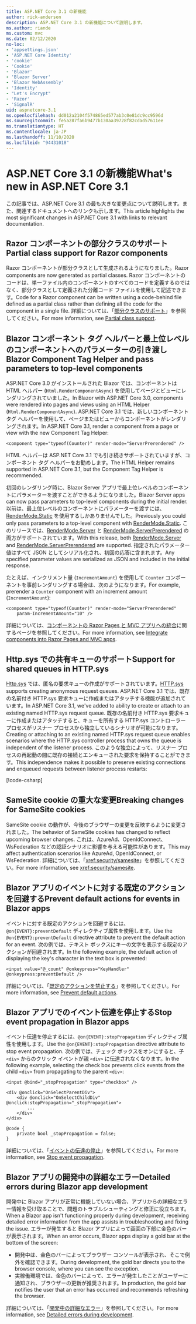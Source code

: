 ```yaml
---
title: ASP.NET Core 3.1 の新機能
author: rick-anderson
description: ASP.NET Core 3.1 の新機能について説明します。
ms.author: riande
ms.custom: mvc
ms.date: 02/12/2020
no-loc:
- 'appsettings.json'
- 'ASP.NET Core Identity'
- 'cookie'
- 'Cookie'
- 'Blazor'
- 'Blazor Server'
- 'Blazor WebAssembly'
- 'Identity'
- "Let's Encrypt"
- 'Razor'
- 'SignalR'
uid: aspnetcore-3.1
ms.openlocfilehash: dd012a2104f574865ed577ab3c0e81dc9cc9596d
ms.sourcegitcommit: fe5a287fa6b9477b130aa39728f82cdad57611ee
ms.translationtype: HT
ms.contentlocale: ja-JP
ms.lasthandoff: 11/10/2020
ms.locfileid: "94431018"
---
```

# <a name="whats-new-in-aspnet-core-31"></a><span data-ttu-id="26e9b-103">ASP.NET Core 3.1 の新機能</span><span class="sxs-lookup"><span data-stu-id="26e9b-103">What's new in ASP.NET Core 3.1</span></span>

<span data-ttu-id="26e9b-104">この記事では、ASP.NET Core 3.1 の最も大きな変更点について説明します。また、関連するドキュメントへのリンクも示します。</span><span class="sxs-lookup"><span data-stu-id="26e9b-104">This article highlights the most significant changes in ASP.NET Core 3.1 with links to relevant documentation.</span></span>

## <a name="partial-class-support-for-no-locrazor-components"></a><span data-ttu-id="26e9b-105">Razor コンポーネントの部分クラスのサポート</span><span class="sxs-lookup"><span data-stu-id="26e9b-105">Partial class support for Razor components</span></span>

<span data-ttu-id="26e9b-106">Razor コンポーネントが部分クラスとして生成されるようになりました。</span><span class="sxs-lookup"><span data-stu-id="26e9b-106">Razor components are now generated as partial classes.</span></span> <span data-ttu-id="26e9b-107">Razor コンポーネントのコードは、単一ファイル内のコンポーネントのすべてのコードを定義するのではなく、部分クラスとして定義された分離コード ファイルを使用して記述できます。</span><span class="sxs-lookup"><span data-stu-id="26e9b-107">Code for a Razor component can be written using a code-behind file defined as a partial class rather than defining all the code for the component in a single file.</span></span> <span data-ttu-id="26e9b-108">詳細については、「[部分クラスのサポート](xref:blazor/components/index#partial-class-support)」を参照してください。</span><span class="sxs-lookup"><span data-stu-id="26e9b-108">For more information, see [Partial class support](xref:blazor/components/index#partial-class-support).</span></span>

## <a name="no-locblazor-component-tag-helper-and-pass-parameters-to-top-level-components"></a><span data-ttu-id="26e9b-109">Blazor コンポーネント タグ ヘルパーと最上位レベルのコンポーネントへのパラメーターの引き渡し</span><span class="sxs-lookup"><span data-stu-id="26e9b-109">Blazor Component Tag Helper and pass parameters to top-level components</span></span>

<span data-ttu-id="26e9b-110">ASP.NET Core 3.0 がインストールされた Blazor では、コンポーネントは HTML ヘルパー (`Html.RenderComponentAsync`) を使用してページとビューにレンダリングされていました。</span><span class="sxs-lookup"><span data-stu-id="26e9b-110">In Blazor with ASP.NET Core 3.0, components were rendered into pages and views using an HTML Helper (`Html.RenderComponentAsync`).</span></span> <span data-ttu-id="26e9b-111">ASP.NET Core 3.1 では、新しいコンポーネント タグ ヘルパーを使用して、ページまたはビューからコンポーネントがレンダリングされます。</span><span class="sxs-lookup"><span data-stu-id="26e9b-111">In ASP.NET Core 3.1, render a component from a page or view with the new Component Tag Helper:</span></span>

```cshtml
<component type="typeof(Counter)" render-mode="ServerPrerendered" />
```

<span data-ttu-id="26e9b-112">HTML ヘルパーは ASP.NET Core 3.1 でも引き続きサポートされていますが、コンポーネント タグ ヘルパーをお勧めします。</span><span class="sxs-lookup"><span data-stu-id="26e9b-112">The HTML Helper remains supported in ASP.NET Core 3.1, but the Component Tag Helper is recommended.</span></span>

<span data-ttu-id="26e9b-113">初回のレンダリング時に、Blazor Server アプリで最上位レベルのコンポーネントにパラメーターを渡すことができるようになりました。</span><span class="sxs-lookup"><span data-stu-id="26e9b-113">Blazor Server apps can now pass parameters to top-level components during the initial render.</span></span> <span data-ttu-id="26e9b-114">以前は、最上位レベルのコンポーネントにパラメーターを渡すには、[RenderMode.Static](xref:Microsoft.AspNetCore.Mvc.Rendering.RenderMode.Static) を使用するしかありませんでした。</span><span class="sxs-lookup"><span data-stu-id="26e9b-114">Previously you could only pass parameters to a top-level component with [RenderMode.Static](xref:Microsoft.AspNetCore.Mvc.Rendering.RenderMode.Static).</span></span> <span data-ttu-id="26e9b-115">このリリースでは、[RenderMode.Server](xref:Microsoft.AspNetCore.Mvc.Rendering.RenderMode.Server) と [RenderMode.ServerPrerendered](xref:Microsoft.AspNetCore.Mvc.Rendering.RenderMode.ServerPrerendered) の両方がサポートされています。</span><span class="sxs-lookup"><span data-stu-id="26e9b-115">With this release, both [RenderMode.Server](xref:Microsoft.AspNetCore.Mvc.Rendering.RenderMode.Server) and [RenderMode.ServerPrerendered](xref:Microsoft.AspNetCore.Mvc.Rendering.RenderMode.ServerPrerendered) are supported.</span></span> <span data-ttu-id="26e9b-116">指定されたパラメーター値はすべて JSON としてシリアル化され、初回の応答に含まれます。</span><span class="sxs-lookup"><span data-stu-id="26e9b-116">Any specified parameter values are serialized as JSON and included in the initial response.</span></span>

<span data-ttu-id="26e9b-117">たとえば、インクリメント量 (`IncrementAmount`) を使用して `Counter` コンポーネントを事前レンダリングする場合は、次のようになります。</span><span class="sxs-lookup"><span data-stu-id="26e9b-117">For example, prerender a `Counter` component with an increment amount (`IncrementAmount`):</span></span>

```cshtml
<component type="typeof(Counter)" render-mode="ServerPrerendered" 
    param-IncrementAmount="10" />
```

<span data-ttu-id="26e9b-118">詳細については、[コンポーネントの Razor Pages と MVC アプリへの統合](xref:blazor/components/prerendering-and-integration)に関するページを参照してください。</span><span class="sxs-lookup"><span data-stu-id="26e9b-118">For more information, see [Integrate components into Razor Pages and MVC apps](xref:blazor/components/prerendering-and-integration).</span></span>

## <a name="support-for-shared-queues-in-httpsys"></a><span data-ttu-id="26e9b-119">Http.sys での共有キューのサポート</span><span class="sxs-lookup"><span data-stu-id="26e9b-119">Support for shared queues in HTTP.sys</span></span>

<span data-ttu-id="26e9b-120">[Http.sys](xref:fundamentals/servers/httpsys) では、匿名の要求キューの作成がサポートされています。</span><span class="sxs-lookup"><span data-stu-id="26e9b-120">[HTTP.sys](xref:fundamentals/servers/httpsys) supports creating anonymous request queues.</span></span> <span data-ttu-id="26e9b-121">ASP.NET Core 3.1 では、既存の名前付き HTTP.sys 要求キューに作成またはアタッチする機能が追加されています。</span><span class="sxs-lookup"><span data-stu-id="26e9b-121">In ASP.NET Core 3.1, we've added to ability to create or attach to an existing named HTTP.sys request queue.</span></span> <span data-ttu-id="26e9b-122">既存の名前付き HTTP.sys 要求キューに作成またはアタッチすると、キューを所有する HTTP.sys コントローラー プロセスがリスナー プロセスから独立しているシナリオが可能になります。</span><span class="sxs-lookup"><span data-stu-id="26e9b-122">Creating or attaching to an existing named HTTP.sys request queue enables scenarios where the HTTP.sys controller process that owns the queue is independent of the listener process.</span></span> <span data-ttu-id="26e9b-123">このような独立によって、リスナー プロセスの再起動の間に既存の接続とエンキューされた要求を保持することができます。</span><span class="sxs-lookup"><span data-stu-id="26e9b-123">This independence makes it possible to preserve existing connections and enqueued requests between listener process restarts:</span></span>

[!code-csharp[](sample/Program.cs?name=snippet)]

## <a name="breaking-changes-for-samesite-no-loccookies"></a><span data-ttu-id="26e9b-124">SameSite cookie の重大な変更</span><span class="sxs-lookup"><span data-stu-id="26e9b-124">Breaking changes for SameSite cookies</span></span>

<span data-ttu-id="26e9b-125">SameSite cookie の動作が、今後のブラウザーの変更を反映するように変更されました。</span><span class="sxs-lookup"><span data-stu-id="26e9b-125">The behavior of SameSite cookies has changed to reflect upcoming browser changes.</span></span> <span data-ttu-id="26e9b-126">これは、AzureAd、OpenIdConnect、WsFederation などの認証シナリオに影響を与える可能性があります。</span><span class="sxs-lookup"><span data-stu-id="26e9b-126">This may affect authentication scenarios like AzureAd, OpenIdConnect, or WsFederation.</span></span> <span data-ttu-id="26e9b-127">詳細については、「<xref:security/samesite>」を参照してください。</span><span class="sxs-lookup"><span data-stu-id="26e9b-127">For more information, see <xref:security/samesite>.</span></span>

## <a name="prevent-default-actions-for-events-in-no-locblazor-apps"></a><span data-ttu-id="26e9b-128">Blazor アプリのイベントに対する既定のアクションを回避する</span><span class="sxs-lookup"><span data-stu-id="26e9b-128">Prevent default actions for events in Blazor apps</span></span>

<span data-ttu-id="26e9b-129">イベントに対する既定のアクションを回避するには、`@on{EVENT}:preventDefault` ディレクティブ属性を使用します。</span><span class="sxs-lookup"><span data-stu-id="26e9b-129">Use the `@on{EVENT}:preventDefault` directive attribute to prevent the default action for an event.</span></span> <span data-ttu-id="26e9b-130">次の例では、テキスト ボックスにキーの文字を表示する既定のアクションが回避されます。</span><span class="sxs-lookup"><span data-stu-id="26e9b-130">In the following example, the default action of displaying the key's character in the text box is prevented:</span></span>

```razor
<input value="@_count" @onkeypress="KeyHandler" @onkeypress:preventDefault />
```

<span data-ttu-id="26e9b-131">詳細については、「[既定のアクションを禁止する](xref:blazor/components/event-handling#prevent-default-actions)」を参照してください。</span><span class="sxs-lookup"><span data-stu-id="26e9b-131">For more information, see [Prevent default actions](xref:blazor/components/event-handling#prevent-default-actions).</span></span>

## <a name="stop-event-propagation-in-no-locblazor-apps"></a><span data-ttu-id="26e9b-132">Blazor アプリでのイベント伝達を停止する</span><span class="sxs-lookup"><span data-stu-id="26e9b-132">Stop event propagation in Blazor apps</span></span>

<span data-ttu-id="26e9b-133">イベント伝達を停止するには、`@on{EVENT}:stopPropagation` ディレクティブ属性を使用します。</span><span class="sxs-lookup"><span data-stu-id="26e9b-133">Use the `@on{EVENT}:stopPropagation` directive attribute to stop event propagation.</span></span> <span data-ttu-id="26e9b-134">次の例では、チェック ボックスをオンにすると、子 `<div>` からのクリック イベントが親 `<div>` に伝達されなくなります。</span><span class="sxs-lookup"><span data-stu-id="26e9b-134">In the following example, selecting the check box prevents click events from the child `<div>` from propagating to the parent `<div>`:</span></span>

```razor
<input @bind="_stopPropagation" type="checkbox" />

<div @onclick="OnSelectParentDiv">
    <div @onclick="OnSelectChildDiv" @onclick:stopPropagation="_stopPropagation">
        ...
    </div>
</div>

@code {
    private bool _stopPropagation = false;
}
```

<span data-ttu-id="26e9b-135">詳細については、「[イベントの伝達の停止](xref:blazor/components/event-handling#stop-event-propagation)」を参照してください。</span><span class="sxs-lookup"><span data-stu-id="26e9b-135">For more information, see [Stop event propagation](xref:blazor/components/event-handling#stop-event-propagation).</span></span>

## <a name="detailed-errors-during-no-locblazor-app-development"></a><span data-ttu-id="26e9b-136">Blazor アプリの開発中の詳細なエラー</span><span class="sxs-lookup"><span data-stu-id="26e9b-136">Detailed errors during Blazor app development</span></span>

<span data-ttu-id="26e9b-137">開発中に Blazor アプリが正常に機能していない場合、アプリからの詳細なエラー情報を受け取ることで、問題のトラブルシューティングと修正に役立ちます。</span><span class="sxs-lookup"><span data-stu-id="26e9b-137">When a Blazor app isn't functioning properly during development, receiving detailed error information from the app assists in troubleshooting and fixing the issue.</span></span> <span data-ttu-id="26e9b-138">エラーが発生すると Blazor アプリによって画面の下部に金色のバーが表示されます。</span><span class="sxs-lookup"><span data-stu-id="26e9b-138">When an error occurs, Blazor apps display a gold bar at the bottom of the screen:</span></span>

* <span data-ttu-id="26e9b-139">開発中は、金色のバーによってブラウザー コンソールが表示され、そこで例外を確認できます。</span><span class="sxs-lookup"><span data-stu-id="26e9b-139">During development, the gold bar directs you to the browser console, where you can see the exception.</span></span>
* <span data-ttu-id="26e9b-140">実稼働環境では、金色のバーによって、エラーが発生したことがユーザーに通知され、ブラウザーの更新が推奨されます。</span><span class="sxs-lookup"><span data-stu-id="26e9b-140">In production, the gold bar notifies the user that an error has occurred and recommends refreshing the browser.</span></span>

<span data-ttu-id="26e9b-141">詳細については、「[開発中の詳細なエラー](xref:blazor/fundamentals/handle-errors#detailed-errors-during-development)」を参照してください。</span><span class="sxs-lookup"><span data-stu-id="26e9b-141">For more information, see [Detailed errors during development](xref:blazor/fundamentals/handle-errors#detailed-errors-during-development).</span></span>

